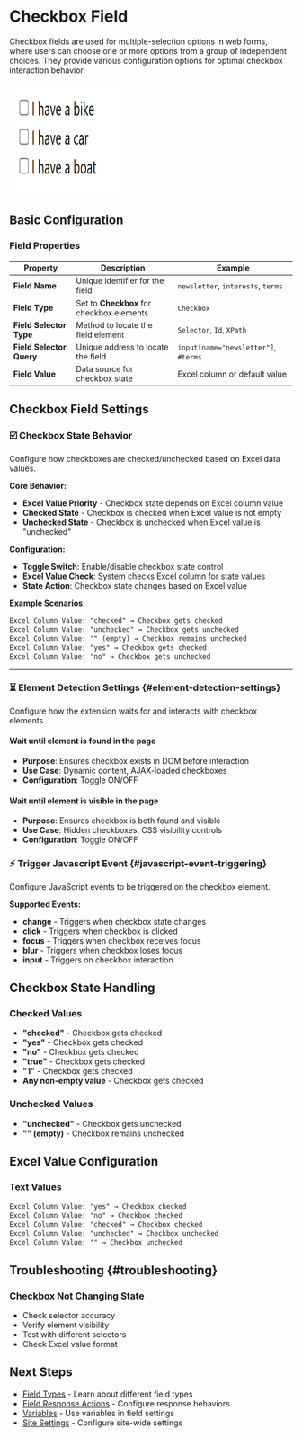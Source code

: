 # Checkbox Field

Checkbox fields are used for multiple-selection options in web forms, where users can choose one or more options from a group of independent choices. They provide various configuration options for optimal checkbox interaction behavior.

<img src="./image/image-5.png" alt="checkbox" height="200" width="200" />


## Basic Configuration

### Field Properties

| Property                 | Description                               | Example                              |
| ------------------------ | ----------------------------------------- | ------------------------------------ |
| **Field Name**           | Unique identifier for the field           | `newsletter`, `interests`, `terms`   |
| **Field Type**           | Set to **Checkbox** for checkbox elements | `Checkbox`                           |
| **Field Selector Type**  | Method to locate the field element        | `Selector`, `Id`, `XPath`            |
| **Field Selector Query** | Unique address to locate the field        | `input[name="newsletter"]`, `#terms` |
| **Field Value**          | Data source for checkbox state            | Excel column or default value        |

## Checkbox Field Settings

### ☑️ Checkbox State Behavior

Configure how checkboxes are checked/unchecked based on Excel data values.

**Core Behavior:**

- **Excel Value Priority** - Checkbox state depends on Excel column value
- **Checked State** - Checkbox is checked when Excel value is not empty
- **Unchecked State** - Checkbox is unchecked when Excel value is "unchecked"

**Configuration:**

- **Toggle Switch**: Enable/disable checkbox state control
- **Excel Value Check**: System checks Excel column for state values
- **State Action**: Checkbox state changes based on Excel value

**Example Scenarios:**

```
Excel Column Value: "checked" → Checkbox gets checked
Excel Column Value: "unchecked" → Checkbox gets unchecked
Excel Column Value: "" (empty) → Checkbox remains unchecked
Excel Column Value: "yes" → Checkbox gets checked
Excel Column Value: "no" → Checkbox gets unchecked
```

---

### ⏳ Element Detection Settings {#element-detection-settings}

Configure how the extension waits for and interacts with checkbox elements.

#### Wait until element is found in the page

- **Purpose**: Ensures checkbox exists in DOM before interaction
- **Use Case**: Dynamic content, AJAX-loaded checkboxes
- **Configuration**: Toggle ON/OFF

#### Wait until element is visible in the page

- **Purpose**: Ensures checkbox is both found and visible
- **Use Case**: Hidden checkboxes, CSS visibility controls
- **Configuration**: Toggle ON/OFF

### ⚡ Trigger Javascript Event {#javascript-event-triggering}

Configure JavaScript events to be triggered on the checkbox element.

**Supported Events:**

- **change** - Triggers when checkbox state changes
- **click** - Triggers when checkbox is clicked
- **focus** - Triggers when checkbox receives focus
- **blur** - Triggers when checkbox loses focus
- **input** - Triggers on checkbox interaction

## Checkbox State Handling

### Checked Values

- **"checked"** - Checkbox gets checked
- **"yes"** - Checkbox gets checked
- **"no"** - Checkbox gets checked
- **"true"** - Checkbox gets checked
- **"1"** - Checkbox gets checked
- **Any non-empty value** - Checkbox gets checked

### Unchecked Values

- **"unchecked"** - Checkbox gets unchecked
- **"" (empty)** - Checkbox remains unchecked

## Excel Value Configuration

### Text Values

```
Excel Column Value: "yes" → Checkbox checked
Excel Column Value: "no" → Checkbox checked
Excel Column Value: "checked" → Checkbox checked
Excel Column Value: "unchecked" → Checkbox unchecked
Excel Column Value: "" → Checkbox unchecked
```

## Troubleshooting {#troubleshooting}

### Checkbox Not Changing State

- Check selector accuracy
- Verify element visibility
- Test with different selectors
- Check Excel value format

## Next Steps

- [Field Types](/documentation/field-types) - Learn about different field types
- [Field Response Actions](/documentation/field-types/field-response-action) - Configure response behaviors
- [Variables](/documentation/variable) - Use variables in field settings
- [Site Settings](/documentation/site/site-settings) - Configure site-wide settings

